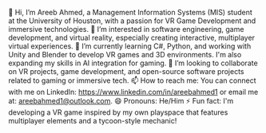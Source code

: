 👋 Hi, I’m Areeb Ahmed, a Management Information Systems (MIS) student at the University of Houston, with a passion for VR Game Development and immersive technologies.
👀 I’m interested in software engineering, game development, and virtual reality, especially creating interactive, multiplayer virtual experiences.
🌱 I’m currently learning C#, Python, and working with Unity and Blender to develop VR games and 3D environments. I'm also expanding my skills in AI integration for gaming.
💞️ I’m looking to collaborate on VR projects, game development, and open-source software projects related to gaming or immersive tech.
📫 How to reach me: You can connect with me on LinkedIn: https://www.linkedin.com/in/areebahmed1 or email me at: areebahmed1@outlook.com.
😄 Pronouns: He/Him
⚡ Fun fact: I'm developing a VR game inspired by my own playspace that features multiplayer elements and a tycoon-style mechanic!
